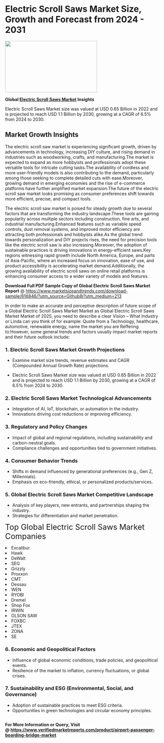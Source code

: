 <H1>Electric Scroll Saws Market Size, Growth and Forecast from 2024 - 2031</H1><img class="aligncenter size-medium wp-image-584254" src="https://thirdeyenews.in/wp-content/uploads/2024/09/Global-Market-Research-300x168.jpeg" alt="" width="300" height="168" /><p><strong>Global&nbsp;<a href="https://www.marketsizeandtrends.com/download-sample/616846/?utm_source=Github8j?utm_medium=213">Electric Scroll Saws Market</a> Insights</strong></p><p>Electric Scroll Saws Market size was valued at USD 0.65 Billion in 2022 and is projected to reach USD 1.1 Billion by 2030, growing at a CAGR of 6.5% from 2024 to 2030.</p><p><h2>Market Growth Insights</h2> <p>The electric scroll saw market is experiencing significant growth, driven by advancements in technology, increasing DIY culture, and rising demand in industries such as woodworking, crafts, and manufacturing.The market is expected to expand as more hobbyists and professionals adopt these versatile tools for intricate cutting tasks.The availability of cordless and more user-friendly models is also contributing to the demand, particularly among those seeking to complete detailed cuts with ease.Moreover, growing demand in emerging economies and the rise of e-commerce platforms have further amplified market expansion.The future of the electric scroll saw market looks promising as consumer preferences shift towards more efficient, precise, and compact tools.</p> <p>The electric scroll saw market is poised for steady growth due to several factors that are transforming the industry landscape.These tools are gaining popularity across multiple sectors including construction, fine arts, and industrial manufacturing.Enhanced features such as variable speed controls, dust removal systems, and improved motor efficiency are attracting both professionals and hobbyists alike.As the global trend towards personalization and DIY projects rises, the need for precision tools like the electric scroll saw is also increasing.Moreover, the adoption of sustainable practices is driving innovations in energy-efficient saws.Key regions witnessing rapid growth include North America, Europe, and parts of Asia-Pacific, where an increased focus on innovation, ease of use, and product accessibility is accelerating market demand.Additionally, the growing availability of electric scroll saws on online retail platforms is enhancing consumer access to a wider variety of models and features.</p> <p><span class=""><strong>Download Full PDF Sample Copy of Global Electric Scroll Saws Market Report</strong> @ <a href="https://www.marketsizeandtrends.com/download-sample/616846/?utm_source=Github8j?utm_medium=213" target="_blank">https://www.marketsizeandtrends.com/download-sample/616846/?utm_source=Github8j?utm_medium=213</a></span></p><p>In order to make an accurate and perceptive description of future scope of a Global&nbsp;Electric Scroll Saws Market Market as Global&nbsp;Electric Scroll Saws Market Market of 2025, you need to describe a clear Vision &ndash; What Industry or Linda can you think of for example: Quote from a Technology, healthcare, automotive, renewable energy, name the market you are Reffering to.However, some general trends and factors usually impact market reports and their future outlook include:</p><h3>1.&nbsp;<strong>Electric Scroll Saws Market Growth Projections</strong></h3><ul><li>Examine market size trends, revenue estimates and CAGR (Compounded Annual Growth Rate) projections.</li><li><p>Electric Scroll Saws Market size was valued at USD 0.65 Billion in 2022 and is projected to reach USD 1.1 Billion by 2030, growing at a CAGR of 6.5% from 2024 to 2030.</p></li></ul><h3>2.&nbsp;<strong>Electric Scroll Saws Market Technological Advancements</strong></h3><ul><li>Integration of AI, IoT, blockchain, or automation in the industry.</li><li>Innovations driving cost reductions or improving efficiency.</li></ul><h3>3.&nbsp;<strong>Regulatory and Policy Changes</strong></h3><ul><li>Impact of global and regional regulations, including sustainability and carbon-neutral goals.</li><li>Compliance challenges and opportunities tied to government initiatives.</li></ul><h3>4.&nbsp;<strong>Consumer Behavior Trends</strong></h3><ul><li>Shifts in demand influenced by generational preferences (e.g., Gen Z, Millennials).</li><li>Emphasis on eco-friendly, ethical, or personalized products/services.</li></ul><h3>5.&nbsp;<strong>Global Electric Scroll Saws Market Competitive Landscape</strong></h3><ul><li>Analysis of key players, new entrants, and partnerships shaping the industry.</li><li>Strategies for differentiation and market penetration.</li></ul><p data-pm-slice="1 1 []"><span style="color: inherit; font-family: inherit; font-size: 25px;">Top Global Electric Scroll Saws Market Companies</span></p><div class="" data-test-id=""><p><li>Excalibur</li><li> Hawk</li><li> DeWalt</li><li> SEG</li><li> Grizzly</li><li> Proxxon</li><li> CMT</li><li> Dessau</li><li> WEN</li><li> RYOBI</li><li> Dremel</li><li> Shop Fox</li><li> IRWIN</li><li> OLSON SAW</li><li> FOXBC</li><li> JTEX</li><li> ZONA</li><li> SE</li></p></div><h3>6.&nbsp;<strong>Economic and Geopolitical Factors</strong></h3><ul><li>Influence of global economic conditions, trade policies, and geopolitical events.</li><li>Resilience of the market to inflation, currency fluctuations, or global crises.</li></ul><h3>7.&nbsp;<strong>Sustainability and ESG (Environmental, Social, and Governance)</strong></h3><ul><li>Adoption of sustainable practices to meet ESG criteria.</li><li>Opportunities in green technologies and circular economy principles.</li></ul><h2><strong style="font-size: 14px;">For More Information or Query, Visit @&nbsp;</strong><a style="background-color: #ffffff; font-size: 14px;" href="https://www.marketsizeandtrends.com/report/electric-scroll-saws-market/" target="_blank">https://www.verifiedmarketreports.com/product/airport-passenger-boarding-bridge-market</a></h2>